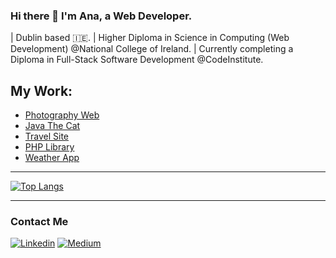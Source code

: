 ### Hi there 👋 I'm Ana, a Web Developer.
| Dublin based 🇮🇪.
| Higher Diploma in Science in Computing (Web Development) @National College of Ireland.
| Currently completing a Diploma in Full-Stack Software Development @CodeInstitute.



## My Work: 
- [Photography Web](https://project-3ebfb.web.app/)
- [Java The Cat](https://nci-marta.github.io/java-the-cat/)
- [Travel Site](https://github.com/anav-dev/myfirst-react-project)
- [PHP Library](https://github.com/anav-dev/CloudApp_finalproject)
- [Weather App](https://github.com/anav-dev/weatherApp/)


- - -


[![Top Langs](https://github-readme-stats.vercel.app/api/top-langs/?username=anaes0&layout=compact)](https://github.com/anaes0/github-readme-stats)


- - -


### Contact Me

[![Linkedin](https://img.shields.io/badge/LinkedIn-0077B5?style=for-the-badge&logo=linkedin&logoColor=white)](https://www.linkedin.com/in/ana-verdejo/)
[![Medium](https://img.shields.io/badge/Medium-12100E?style=for-the-badge&logo=medium&logoColor=white)](https://medium.com/@anaesvg)
